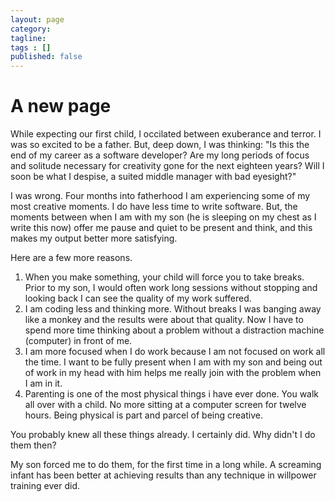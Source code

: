 ```yaml
---
layout: page
category: 
tagline: 
tags : [] 
published: false
---
```


# A new page #

While expecting our first child, I occilated between exuberance and terror. I was so excited to be a father. But, deep down, I was thinking: "Is this the end of my career as a software developer? Are my long periods of focus and solitude necessary for creativity gone for the next eighteen years? Will I soon be what I despise, a suited middle manager with bad eyesight?"

I was wrong. Four months into fatherhood I am experiencing some of my most creative moments. I do have less time to write software. But, the moments between when I am with my son (he is sleeping on my chest as I write this now) offer me pause and quiet to be present and think, and this makes my output better more satisfying.

Here are a few more reasons.

1. When you make something, your child will force you to take breaks. Prior to my son, I would often work long sessions without stopping and looking back I can see the quality of my work suffered.
2. I am coding less and thinking more. Without breaks I was banging away like a monkey and the results were about that quality. Now I have to spend more time thinking about a problem without a distraction machine (computer) in front of me.
3. I am more focused when I do work because I am not focused on work all the time. I want to be fully present when I am with my son and being out of work in my head with him helps me really join with the problem when I am in it.
4. Parenting is one of the most physical things i have ever done. You walk all over with a child. No more sitting at a computer screen for twelve hours. Being physical is part and parcel of being creative.

You probably knew all these things already. I certainly did. Why didn't I do them then?

My son forced me to do them, for the first time in a long while. A screaming infant has been better at achieving results than any technique in willpower training ever did.
